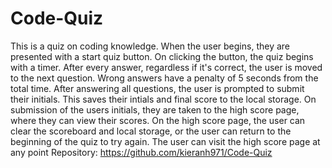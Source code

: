 # Code-Quiz

This is a quiz on coding knowledge.
When the user begins, they are presented with a start quiz button. On clicking the button, the quiz begins with a timer.
After every answer, regardless if it's correct, the user is moved to the next question.
Wrong answers have a penalty of 5 seconds from the total time.
After answering all questions, the user is prompted to submit their initials. This saves their intials and final score to the local storage.
On submission of the users initials, they are taken to the high score page, where they can view their scores.
On the high score page, the user can clear the scoreboard and local storage, or the user can return to the beginning of the quiz to try again.
The user can visit the high score page at any point
Repository: https://github.com/kieranh971/Code-Quiz